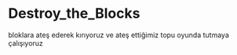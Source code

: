 # Destroy_the_Blocks
bloklara ateş ederek kırıyoruz ve ateş ettiğimiz topu oyunda tutmaya çalışıyoruz
